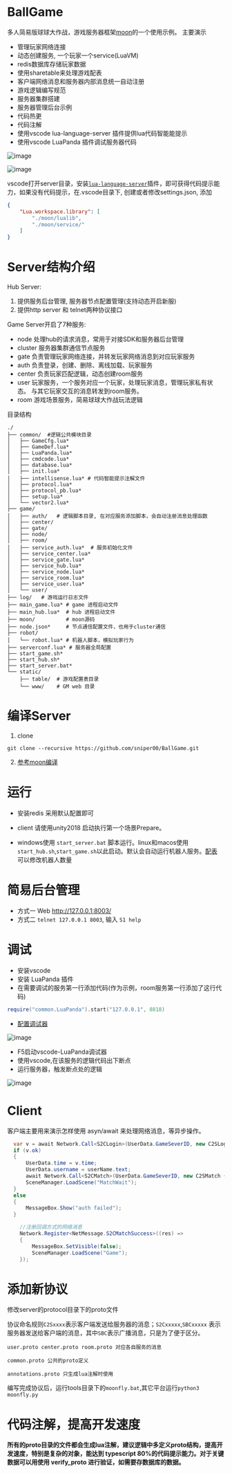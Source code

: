 # BallGame
多人简易版球球大作战，游戏服务器框架[moon](https://github.com/sniper00/moon)的一个使用示例。
主要演示
- 管理玩家网络连接
- 动态创建服务, 一个玩家一个service(LuaVM)
- redis数据库存储玩家数据
- 使用sharetable来处理游戏配表
- 客户端网络消息和服务器内部消息统一自动注册
- 游戏逻辑编写规范
- 服务器集群搭建
- 服务器管理后台示例
- 代码热更
- 代码注解
- 使用vscode lua-language-server 插件提供lua代码智能能提示
- 使用vscode LuaPanda 插件调试服务器代码

![image](https://github.com/sniper00/BallGame/raw/master/image/start.png)

![image](https://github.com/sniper00/BallGame/raw/master/image/game.png)

vscode打开server目录，安装[`lua-language-server`](https://marketplace.visualstudio.com/items?itemName=sumneko.lua)插件，即可获得代码提示能力，如果没有代码提示，在.vscode目录下, 创建或者修改settings.json, 添加
```json
{
    "Lua.workspace.library": [
        "./moon/lualib",
        "./moon/service/"
    ]
}
```

# Server结构介绍

Hub Server:
1. 提供服务后台管理, 服务器节点配置管理(支持动态开启新服)
2. 提供http server 和 telnet两种协议接口

Game Server开启了7种服务:
- node 处理hub的请求消息，常用于对接SDK和服务器后台管理
- cluster 服务器集群通信节点服务
- gate 负责管理玩家网络连接，并转发玩家网络消息到对应玩家服务
- auth 负责登录，创建、删除、离线加载、玩家服务
- center 负责玩家匹配逻辑，动态创建room服务
- user 玩家服务，一个服务对应一个玩家，处理玩家消息，管理玩家私有状态。 与其它玩家交互的消息转发到room服务。
- room 游戏场景服务，简易球球大作战玩法逻辑

目录结构
```
./
├── common/  #逻辑公共模块目录
│   ├── GameCfg.lua*
│   ├── GameDef.lua*
│   ├── LuaPanda.lua*
│   ├── cmdcode.lua*
│   ├── database.lua*
│   ├── init.lua*
│   ├── intellisense.lua* # 代码智能提示注解文件
│   ├── protocol.lua*
│   ├── protocol_pb.lua*
│   ├── setup.lua*
│   └── vector2.lua*
├── game/
│   ├── auth/   # 逻辑脚本目录, 在对应服务添加脚本，会自动注册消息处理函数
│   ├── center/
│   ├── gate/
│   ├── node/
│   ├── room/
│   ├── service_auth.lua*  # 服务初始化文件
│   ├── service_center.lua*
│   ├── service_gate.lua*
│   ├── service_hub.lua*
│   ├── service_node.lua*
│   ├── service_room.lua*
│   ├── service_user.lua*
│   └── user/
├── log/   # 游戏运行日志文件
├── main_game.lua* # game 进程启动文件
├── main_hub.lua*  # hub 进程启动文件
├── moon/          # moon源码
├── node.json*     # 节点通信配置文件，也用于cluster通信
├── robot/ 
│   └── robot.lua* # 机器人脚本，模拟玩家行为
├── serverconf.lua* # 服务器全局配置
├── start_game.sh*
├── start_hub.sh*
├── start_server.bat*
└── static/
    ├── table/  # 游戏配置表目录
    └── www/    # GM web 目录
```

# 编译Server

1. clone
```
git clone --recursive https://github.com/sniper00/BallGame.git
```

2. [参考moon编译](https://github.com/sniper00/moon#%E7%BC%96%E8%AF%91)

# 运行

- 安装redis 采用默认配置即可

- client 请使用unity2018 启动执行第一个场景Prepare。

- windows使用 `start_server.bat` 脚本运行。linux和macos使用`start_hub.sh`,`start_game.sh`以此启动。默认会自动运行机器人服务。[配表](https://github.com/sniper00/BallGame/blob/master/server/static/table/constant.lua) 可以修改机器人数量

# 简易后台管理

- 方式一 Web http://127.0.0.1:8003/
- 方式二 `telnet 127.0.0.1 8003`, 输入 `S1 help`

# 调试

- 安装vscode
- 安装 LuaPanda 插件
- 在需要调试的服务第一行添加代码(作为示例，room服务第一行添加了这行代码)
```lua
require("common.LuaPanda").start("127.0.0.1", 8818)
```
- [配置调试器](https://github.com/Tencent/LuaPanda/blob/master/Docs/Manual/access-guidelines.md#%E5%BC%80%E5%A7%8B%E8%B0%83%E8%AF%95)

![image](https://github.com/sniper00/BallGame/raw/master/image/setting.png)

- F5启动vscode-LuaPanda调试器
- 使用vscode,在该服务的逻辑代码出下断点
- 运行服务器，触发断点处的逻辑

![image](https://github.com/sniper00/BallGame/raw/master/image/debug.png)

# Client

客户端主要用来演示怎样使用 asyn/await 来处理网络消息，等异步操作。
```csharp
  var v = await Network.Call<S2CLogin>(UserData.GameSeverID, new C2SLogin { openid = userName.text });
  if (v.ok)
  {
      UserData.time = v.time;
      UserData.username = userName.text;
      await Network.Call<S2CMatch>(UserData.GameSeverID, new C2SMatch {});
      SceneManager.LoadScene("MatchWait");
  }
  else
  {
      MessageBox.Show("auth failed");
  }
```

```csharp
    //注册回调方式的网络消息
    Network.Register<NetMessage.S2CMatchSuccess>((res) =>
    {
        MessageBox.SetVisible(false);
        SceneManager.LoadScene("Game");
    });
```

# 添加新协议

修改server的protocol目录下的proto文件

协议命名规则`C2Sxxxx`表示客户端发送给服务器的消息；`S2Cxxxxx`,`SBCxxxxx` 表示服务器发送给客户端的消息，其中`SBC`表示广播消息，只是为了便于区分。

```
user.proto center.proto room.proto 对应各自服务的消息

common.proto 公共的proto定义

annotations.proto 只生成lua注解时使用

```

编写完成协议后，运行tools目录下的`moonfly.bat`,其它平台运行`python3 moonfly.py`

# 代码注解，提高开发速度

**所有的proto目录的文件都会生成lua注解，建议逻辑中多定义proto结构，提高开发速度，特别是复杂的对象，能达到 typescript 80%的代码提示能力。对于关键数据可以用使用 verify_proto 进行验证，如需要存数据库的数据。**

